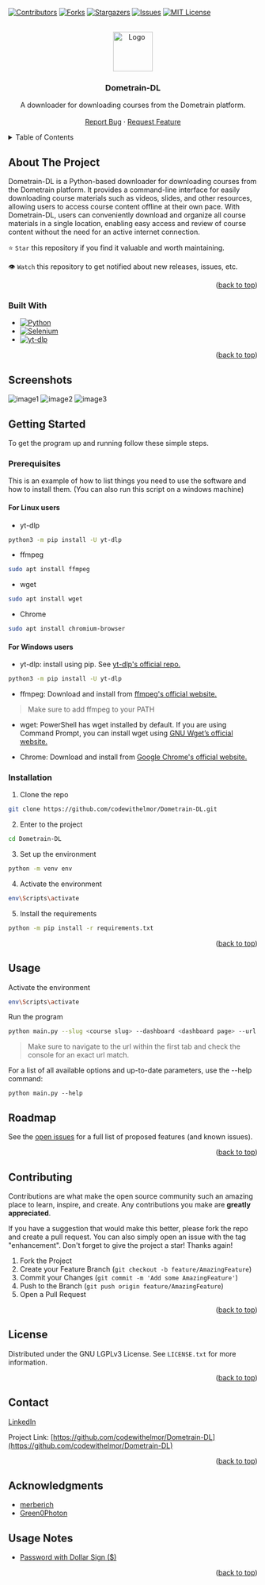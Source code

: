 <a name="readme-top"></a>

<!-- PROJECT SHIELDS -->

[![Contributors][contributors-shield]][contributors-url]
[![Forks][forks-shield]][forks-url]
[![Stargazers][stars-shield]][stars-url]
[![Issues][issues-shield]][issues-url]
[![MIT License][license-shield]][license-url]

<!-- PROJECT LOGO -->
<br />
<div align="center">
  <a href="https://github.com/codewithelmor/Dometrain-DL">
    <img src="images/logo.png" alt="Logo" width="80" height="80">
  </a>

<h3 align="center">Dometrain-DL</h3>

  <p align="center">
    A downloader for downloading courses from the Dometrain platform.
    <br />
    <br />
    <a href="https://github.com/codewithelmor/Dometrain-DL/issues">Report Bug</a>
    ·
    <a href="https://github.com/codewithelmor/Dometrain-DL/issues">Request Feature</a>
  </p>
</div>

<!-- TABLE OF CONTENTS -->
<details>
  <summary>Table of Contents</summary>
  <ol>
    <li>
      <a href="#about-the-project">About The Project</a>
      <ul>
        <li><a href="#built-with">Built With</a></li>
      </ul>
    </li>
    <li>
      <a href="#getting-started">Getting Started</a>
      <ul>
        <li><a href="#prerequisites">Prerequisites</a></li>
        <li><a href="#installation">Installation</a></li>
      </ul>
    </li>
    <li><a href="#usage">Usage</a></li>
    <li><a href="#roadmap">Roadmap</a></li>
    <li><a href="#contributing">Contributing</a></li>
    <li><a href="#license">License</a></li>
    <li><a href="#contact">Contact</a></li>
    <li><a href="#acknowledgments">Acknowledgments</a></li>
  </ol>
</details>

<!-- ABOUT THE PROJECT -->

## About The Project

<!--[![Product Name Screen Shot][product-screenshot]](https://example.com) -->

Dometrain-DL is a Python-based downloader for downloading courses from the Dometrain platform. It provides a command-line interface for easily downloading course materials such as videos, slides, and other resources, allowing users to access course content offline at their own pace. With Dometrain-DL, users can conveniently download and organize all course materials in a single location, enabling easy access and review of course content without the need for an active internet connection.

⭐ `Star` this repository if you find it valuable and worth maintaining.

👁 `Watch` this repository to get notified about new releases, issues, etc.

<p align="right">(<a href="#readme-top">back to top</a>)</p>

### Built With

- [![Python][Python.org]][Python-url]
- [![Selenium][Selenium.org]][Selenium-url]
- [![yt-dlp][yt-dlp.org]][yt-dlp-url]

<p align="right">(<a href="#readme-top">back to top</a>)</p>

<!-- SCREENSHOTS -->

## Screenshots

![image1](https://i.ibb.co/2qYcphV/Screenshot-2024-05-12-182138.png)
![image2](https://i.ibb.co/hfTX3cY/Screenshot-2024-05-12-182158.png)
![image3](https://i.ibb.co/B6Y3rTq/Screenshot-2024-05-12-182228.png)

<!-- GETTING STARTED -->

## Getting Started

To get the program up and running follow these simple steps.

### Prerequisites

This is an example of how to list things you need to use the software and how to install them.
(You can also run this script on a windows machine)
#### For Linux users
- yt-dlp

```sh
python3 -m pip install -U yt-dlp
```

- ffmpeg

```sh
sudo apt install ffmpeg
```

- wget

```sh
sudo apt install wget
```

- Chrome

```sh
sudo apt install chromium-browser
```

#### For Windows users
- yt-dlp: install using pip. See [yt-dlp's official repo.](https://github.com/yt-dlp/yt-dlp/)

```sh
python3 -m pip install -U yt-dlp
```

- ffmpeg: Download and install from [ffmpeg's official website.](https://ffmpeg.org/download.html)
> Make sure to add ffmpeg to your PATH

- wget: PowerShell has wget installed by default. If you are using Command Prompt, you can install wget using [GNU Wget’s official website.](https://www.gnu.org/software/wget/)

- Chrome: Download and install from [Google Chrome's official website.](https://www.google.com/chrome/)

### Installation

1. Clone the repo

```sh
git clone https://github.com/codewithelmor/Dometrain-DL.git
```

2. Enter to the project

```sh
cd Dometrain-DL
```

3. Set up the environment

```sh
python -m venv env
```

4. Activate the environment

```sh
env\Scripts\activate
```

5. Install the requirements

```sh
python -m pip install -r requirements.txt
```

<p align="right">(<a href="#readme-top">back to top</a>)</p>

<!-- USAGE EXAMPLES -->

## Usage

Activate the environment

```sh
env\Scripts\activate
```

Run the program

```sh
python main.py --slug <course slug> --dashboard <dashboard page> --url <course url> --login_url <login url> --email <email> --password '<password>'
```

> Make sure to navigate to the url within the first tab and check the console for an exact url match.

For a list of all available options and up-to-date parameters, use the --help command:
```shell
python main.py --help
```

<!-- ROADMAP -->

## Roadmap

See the [open issues](https://github.com/codewithelmor/Dometrain-DL/issues) for a full list of proposed features (and known issues).

<p align="right">(<a href="#readme-top">back to top</a>)</p>

<!-- CONTRIBUTING -->

## Contributing

Contributions are what make the open source community such an amazing place to learn, inspire, and create. Any contributions you make are **greatly appreciated**.

If you have a suggestion that would make this better, please fork the repo and create a pull request. You can also simply open an issue with the tag "enhancement".
Don't forget to give the project a star! Thanks again!

1. Fork the Project
2. Create your Feature Branch (`git checkout -b feature/AmazingFeature`)
3. Commit your Changes (`git commit -m 'Add some AmazingFeature'`)
4. Push to the Branch (`git push origin feature/AmazingFeature`)
5. Open a Pull Request

<p align="right">(<a href="#readme-top">back to top</a>)</p>

<!-- LICENSE -->

## License

Distributed under the GNU LGPLv3 License. See `LICENSE.txt` for more information.

<p align="right">(<a href="#readme-top">back to top</a>)</p>

<!-- CONTACT -->

## Contact

[LinkedIn](https://www.linkedin.com/in/elmor-c-77550a111/)

Project Link: [https://github.com/codewithelmor/Dometrain-DL](https://github.com/codewithelmor/Dometrain-DL)

<p align="right">(<a href="#readme-top">back to top</a>)</p>

<!-- ACKNOWLEDGMENTS -->

## Acknowledgments

- [merberich](https://github.com/merberich)
- [Green0Photon](https://github.com/Green0Photon)

## Usage Notes

- [Password with Dollar Sign ($)](https://stackoverflow.com/questions/37278749/python-argparse-stops-parsing-after-it-encounters)

<p align="right">(<a href="#readme-top">back to top</a>)</p>

<!-- MARKDOWN LINKS & IMAGES -->
<!-- https://www.markdownguide.org/basic-syntax/#reference-style-links -->

[contributors-shield]: https://img.shields.io/github/contributors/codewithelmor/Dometrain-DL.svg?style=for-the-badge
[contributors-url]: https://github.com/codewithelmor/Dometrain-DL/graphs/contributors
[forks-shield]: https://img.shields.io/github/forks/codewithelmor/Dometrain-DL.svg?style=for-the-badge
[forks-url]: https://github.com/codewithelmor/Dometrain-DL/network/members
[stars-shield]: https://img.shields.io/github/stars/codewithelmor/Dometrain-DL.svg?style=for-the-badge
[stars-url]: https://github.com/codewithelmor/Dometrain-DL/stargazers
[issues-shield]: https://img.shields.io/github/issues/codewithelmor/Dometrain-DL.svg?style=for-the-badge
[issues-url]: https://github.com/codewithelmor/Dometrain-DL/issues
[license-shield]: https://img.shields.io/github/license/codewithelmor/Dometrain-DL.svg?style=for-the-badge
[license-url]: https://github.com/codewithelmor/Dometrain-DL/blob/master/LICENSE.txt
[product-screenshot]: images/screenshot.png
[Python.org]: https://img.shields.io/badge/Python-14354C?style=for-the-badge&logo=python&logoColor=white
[Python-url]: https://www.python.org
[Selenium.org]: https://img.shields.io/badge/Selenium-43B02A?style=for-the-badge&logo=selenium&logoColor=white
[Selenium-url]: https://www.selenium.dev
[yt-dlp.org]: https://img.shields.io/badge/yt--dlp-000000?style=for-the-badge&logo=github&logoColor=white
[yt-dlp-url]: https://github.com/yt-dlp/yt-dlp
